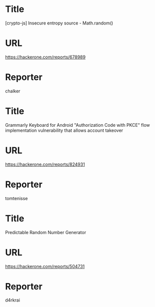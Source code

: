 # Title
[crypto-js] Insecure entropy source - Math.random()
# URL 
https://hackerone.com/reports/678989
# Reporter 
chalker

# Title
Grammarly Keyboard for Android "Authorization Code with PKCE" flow implementation vulnerability that allows account takeover
# URL 
https://hackerone.com/reports/824931
# Reporter 
tomtenisse

# Title
 Predictable Random Number Generator
# URL 
https://hackerone.com/reports/504731
# Reporter 
d4rkrai

